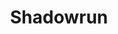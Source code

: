 ---
title: Shadowrun
crosslinks:
- SixthWorld
- autotldr
- rpg
- talesfromtechsupport
- gametales
- lfg
- shadownet
- shadowrunreturns
- EmeraldGrid
- AskHistorians
- rpghorrorstories
- Pathfinder
- Economics
- trains
- gaming
- RunByPost
- WarCollege
- roll4it
- audiodrama
- DIY
---